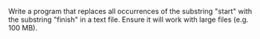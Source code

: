 Write a program that replaces all occurrences of the substring "start" with the substring "finish" in a text file. Ensure it will work with large files (e.g. 100 MB).
